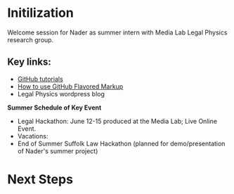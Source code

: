# Initilization 

Welcome session for Nader as summer intern with Media Lab Legal Physics research group.

## Key links:

* [GitHub tutorials](https://try.github.io/levels/1/challenges/1)
* [How to use GitHub Flavored Markup](https://help.github.com/articles/github-flavored-markdown) 
* Legal Physics wordpress blog

**Summer Schedule of Key Event**
* Legal Hackathon: June 12-15 produced at the Media Lab; Live Online Event.
* Vacations:
* End of Summer Suffolk Law Hackathon (planned for demo/presentation of Nader's summer project)

# Next Steps

